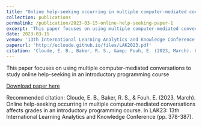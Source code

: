 ```yaml
---
title: "Online help-seeking occurring in multiple computer-mediated conversations affects grades in an introductory programming course"
collection: publications
permalink: /publication/2023-03-15-online-help-seeking-paper-1
excerpt: 'This paper focuses on using multiple computer-mediated conversations to study online help-seeking in an introductory programming course'
date: 2023-03-15
venue: '13th International Learning Analytics and Knowledge Conference'
paperurl: 'http://ecloude.github.io/files/LAK2023.pdf'
citation: 'Cloude, E. B., Baker, R. S., &amp; Fouh, E. (2023, March). Online help-seeking occurring in multiple computer-mediated conversations affects grades in an introductory programming course. In LAK23: 13th International Learning Analytics and Knowledge Conference (pp. 378-387).'
---
```

This paper focuses on using multiple computer-mediated conversations to study online help-seeking in an introductory programming course

[Download paper here](http://ecloude.github.io/files/LAK2023.pdf)

Recommended citation: Cloude, E. B., Baker, R. S., & Fouh, E. (2023, March). Online help-seeking occurring in multiple computer-mediated conversations affects grades in an introductory programming course. In LAK23: 13th International Learning Analytics and Knowledge Conference (pp. 378-387).